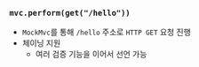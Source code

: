 ### `mvc.perform(get("/hello"))`

- `MockMvc`를 통해 `/hello` 주소로 `HTTP GET` 요청 진행
- 체이닝 지원
    + 여러 검증 기능을 이어서 선언 가능